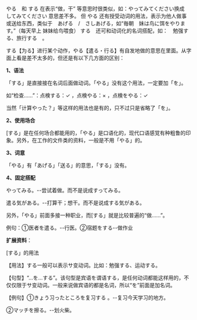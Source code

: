 やる　和 する 在表示“做，干” 等意思时很类似，如：やってみてください换成　してみてください 意思差不多。 但 やる 还有授受动词的用法，表示为他人做事或送给东西，类似于　あげる　/　さしあげる，如“毎朝　妹は鸟に饵をやります。”（每天早上 妹妹给鸟喂食）
する　还可和动词化的名词搭配，如：　勉强する、旅行する　。



する【为る】进行某个动作，やる【遣る・行る】有自发地做的意思在里面。从字面上看是差不太多的，但还是有以下几方面的区别：

**1、语法**

「する」是直接接在名词后面做动词。「やる」没有这个用法，一定要加「を」。

如“检查……”：点検する：✓ ，点検やる：× ，点検をやる：✓

当然「计算やった？」等这样的用法也是有的，只不过只是省略了「を」。

**2、使用场合**

[する」是在任何场合都能用的，「やる」是口语化的，现代口语感覚有种粗鲁的印象。另外，在工作的文件类的资料，一般是不用「やる」的。

**3、词意**

「やる」有「あげる」「送る」的意思，「する」没有。

**4、固定搭配**

やってみる。--尝试着做。而不是说成すってみる。

遣る気がある。--打算干；想干。而不是说成する気がある。

另外，「やる」前面多接一种职业，而[する」就是比较普遍的“做……”。

例句：①医者を遣る。--行医。②宿题をする--做作业

**扩展资料**：

[する」的用法

【用法】する一般可以表示サ变动词。比如：勉强する、运动する。

【句型】“...を...する”。该句型是宾语を谓语する，是任何动词都能这样用的，不仅仅限于サ变动词。一般来说做宾语的都是名词，所以“を”前面是加名词。

【例句】①きょう习ったところを复习する 。--复习今天学习的地方。

②マッチを擦る。--划火柴。